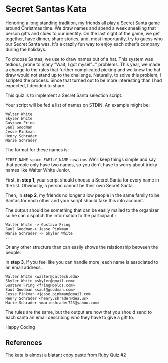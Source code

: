 # Secret Santas Kata

Honoring a long standing tradition, my friends all play a Secret Santa game around Christmas time. We draw names and spend a week sneaking that person gifts and clues to our identity. On the last night of the game, we get together, have dinner, share stories, and, most importantly, try to guess who our Secret Santa was. It's a crazily fun way to enjoy each other's company during the holidays.

To choose Santas, we use to draw names out of a hat. This system was tedious, prone to many "Wait, I got myself..." problems. This year, we made a change to the rules that further complicated picking and we knew the hat draw would not stand up to the challenge. Naturally, to solve this problem, I scripted the process. Since that turned out to be more interesting than I had expected, I decided to share.

This quiz is to implement a Secret Santa selection script.

Your script will be fed a list of names on STDIN. An example might be:

	Walter White
	Skyler White
	Gustavo Fring
	Saul Goodman
	Jesse Pinkman
	Henry Schrader
	Marie Schrader

The format for these names is:

`FIRST_NAME space FAMILY_NAME newline`. We'll keep things simple and say that people only have two names, so you don't have to worry about tricky names like Walter White Junior.

First, in **step 1**, your script should choose a Secret Santa for every name in the list. Obviously, a person cannot be their own Secret Santa. 

Then, in **step 2**, my friends no longer allow people in the same family to be Santas for each other and your script should take this into account.

The output should be something that can be easily mailed to the organizer so he can dispatch the information to the participant :

	Walter White -> Gustavo Fring
	Saul Goodman-> Jesse Pinkman
	Marie Schrader -> Skyler White
	...

Or any other structure than can easily shows the relationship between the people.

In **step 3**, if you feel like you can handle more, each name is associated to an email address.

	Walter White <walter@caltech.edu>
	Skyler White <skyler@gmail.com>
	Gustavo Fring <fring@polos.com>
	Saul Goodman <saul@goodman.com>
	Jesse Pinkman <jesse.pinkman@gmail.com
	Henry Schrader <henry.shrader@dea.us>
	Marie Schrader <marieshrader723@yahoo.com>
	
The rules are the same, but the output are now that you should send to each santa an email describing who they have to give a gift to.

Happy Coding

## References

The kata is almost a blatant copy paste from Ruby Quiz #2 
